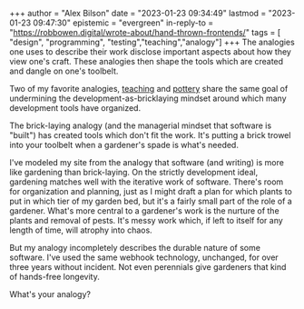+++
author = "Alex Bilson"
date = "2023-01-23 09:34:49"
lastmod = "2023-01-23 09:47:30"
epistemic = "evergreen"
in-reply-to = "https://robbowen.digital/wrote-about/hand-thrown-frontends/"
tags = [ "design", "programming", "testing","teaching","analogy"]
+++
The analogies one uses to describe their work disclose important aspects about how they view one's craft. These analogies then shape the tools which are created and dangle on one's toolbelt.

Two of my favorite analogies, [teaching](https://mikelevins.github.io/posts/2020-02-03-programming-as-teaching/) and [pottery](https://robbowen.digital/wrote-about/hand-thrown-frontends/) share the same goal of undermining the development-as-bricklaying mindset around which many development tools have organized.

The brick-laying analogy (and the managerial mindset that software is "built") has created tools which don't fit the work. It's putting a brick trowel into your toolbelt when a gardener's spade is what's needed.

I've modeled my site from the analogy that software (and writing) is more like gardening than brick-laying. On the strictly development ideal, gardening matches well with the iterative work of software. There's room for organization and planning, just as I might draft a plan for which plants to put in which tier of my garden bed, but it's a fairly small part of the role of a gardener. What's more central to a gardener's work is the nurture of the plants and removal of pests. It's messy work which, if left to itself for any length of time, will atrophy into chaos.

But my analogy incompletely describes the durable nature of some software. I've used the same webhook technology, unchanged, for over three years without incident. Not even perennials give gardeners that kind of hands-free longevity.

What's your analogy?
